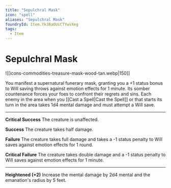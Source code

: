 ```yaml
---
title: "Sepulchral Mask"
icon: "spell"
aliases: "Sepulchral Mask"
foundryId: Item.Yk38aOUiCTYwvXeg
tags:
  - Item
---
```


# Sepulchral Mask
![[icons-commodities-treasure-mask-wood-tan.webp|150]]

You manifest a supernatural funerary mask, granting you a +1 status bonus to Will saving throws against emotion effects for 1 minute. Its somber countenance forces your foes to confront their regrets and sins. Each enemy in the area when you [[Cast a Spell|Cast the Spell]] or that starts its turn in the area takes 1d4 mental damage and must attempt a Will save.

* * *

**Critical Success** The creature is unaffected.

**Success** The creature takes half damage.

**Failure** The creature takes full damage and takes a -1 status penalty to Will saves against emotion effects for 1 round.

**Critical Failure** The creature takes double damage and a -1 status penalty to Will saves against emotion effects for 1 minute.

* * *

**Heightened (+2)** Increase the mental damage by 2d4 mental and the emanation's radius by 5 feet.
